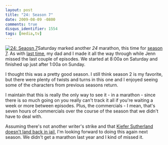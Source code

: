 ```yaml
---
layout: post
title: "24: Season 7"
date: 2009-08-09 -0800
comments: true
disqus_identifier: 1554
tags: [media,tv]
---
```

[![24: Seaosn
7](http://ecx.images-amazon.com/images/I/519j1L3YRWL._SL500_AA240_.jpg)](http://www.amazon.com/gp/product/B001L5SRJE?ie=UTF8&tag=mhsvortex&linkCode=as2&camp=1789&creative=390957&creativeASIN=B001L5SRJE)Saturday
marked another *24* marathon, this time for [season
7](http://www.amazon.com/gp/product/B001L5SRJE?ie=UTF8&amp;tag=mhsvortex&amp;linkCode=as2&amp;camp=1789&amp;creative=390957&amp;creativeASIN=B001L5SRJE).
As with [last time](/archive/2007/12/17/24-season-6.aspx), my dad and I
made it all the way through while Jenn missed the last couple of
episodes. We started at 8:00a on Saturday and finished up just
after 1:00a on Sunday.

I thought this was a pretty good season. I still think season 2 is my
favorite, but there were plenty of twists and turns in this one and I
enjoyed seeing some of the characters from previous seasons return.

I maintain that this is really the only way to see it - in a marathon -
since there is so much going on you really can't track it all if you're
waiting a week or more between episodes. Plus, the commercials - I mean,
that's seven hours of commercials over the course of the season that we
didn't have to deal with.

Assuming there's not another writer's strike and that [Kiefer Sutherland
doesn't land back in
jail](http://www.people.com/people/article/0,,20240995,00.html), I'm
looking forward to doing this again next season. We didn't get a
marathon last year and I kind of missed it.
